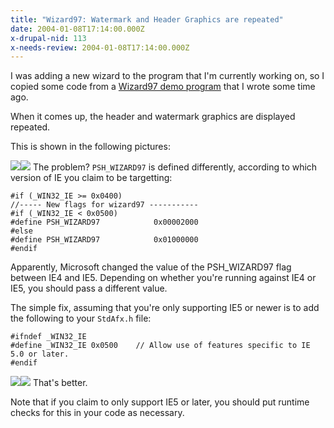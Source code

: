 ```yaml
---
title: "Wizard97: Watermark and Header Graphics are repeated"
date: 2004-01-08T17:14:00.000Z
x-drupal-nid: 113
x-needs-review: 2004-01-08T17:14:00.000Z
---
```

I was adding a new wizard to the program that I'm currently working on, so I copied some code from a [Wizard97 demo program](http://www.differentpla.net/node/view/214) that I wrote some time ago.

When it comes up, the header and watermark graphics are displayed repeated.

This is shown in the following pictures:

![](http://www.differentpla.net/system/files?file=ce6a83801bd16839db16c54b3188c904-27.png)![](http://www.differentpla.net/system/files?file=58b05661d2f05bdcc20646c386a1b45d-26.png)
The problem? `PSH_WIZARD97` is defined differently, according to which version of IE you claim to be targetting:

    #if (_WIN32_IE >= 0x0400)
    //----- New flags for wizard97 -----------
    #if (_WIN32_IE < 0x0500)
    #define PSH_WIZARD97            0x00002000
    #else
    #define PSH_WIZARD97            0x01000000
    #endif

Apparently, Microsoft changed the value of the PSH_WIZARD97 flag between IE4 and IE5\. Depending on whether you're running against IE4 or IE5, you should pass a different value.

The simple fix, assuming that you're only supporting IE5 or newer is to add the following to your `StdAfx.h` file:

    #ifndef _WIN32_IE
    #define _WIN32_IE 0x0500	// Allow use of features specific to IE 5.0 or later.
    #endif

![](http://www.differentpla.net/system/files?file=ee21e3d40ae5d0ec3a103a3630d9c321-29.png)![](http://www.differentpla.net/system/files?file=32c517fe7d65b567370d8289097a7380-28.png)
That's better.

Note that if you claim to only support IE5 or later, you should put runtime checks for this in your code as necessary.